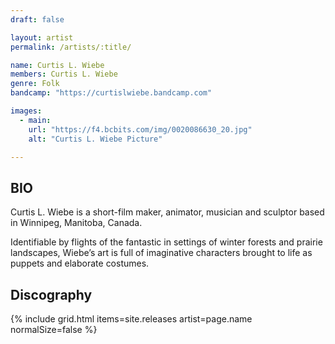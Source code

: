 ```yaml
---
draft: false

layout: artist
permalink: /artists/:title/

name: Curtis L. Wiebe
members: Curtis L. Wiebe
genre: Folk
bandcamp: "https://curtislwiebe.bandcamp.com"

images:
  - main:
    url: "https://f4.bcbits.com/img/0020086630_20.jpg"
    alt: "Curtis L. Wiebe Picture"

---
```


## BIO

<p>Curtis L. Wiebe is a short-film maker, animator, musician and sculptor based in Winnipeg, Manitoba, Canada.</p>

<p>Identifiable by flights of the fantastic in settings of winter forests and prairie landscapes, Wiebe’s art is full of imaginative characters brought to life as puppets and elaborate costumes.</p>

## Discography

{% include grid.html 
  items=site.releases
  artist=page.name
  normalSize=false
%}